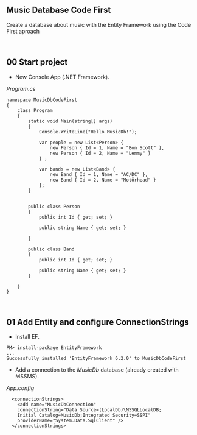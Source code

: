 ## Music Database Code First
Create a database about music with the Entity Framework using the Code First aproach


&nbsp;
## 00 Start project

* New Console App (.NET Framework).

*Program.cs*
```
namespace MusicDbCodeFirst
{
    class Program
    {
        static void Main(string[] args)
        {
            Console.WriteLine("Hello MusicDb!");

            var people = new List<Person> {
                new Person { Id = 1, Name = "Bon Scott" },
                new Person { Id = 2, Name = "Lemmy" }
            } ;

            var bands = new List<Band> {
                new Band { Id = 1, Name = "AC/DC" },
                new Band { Id = 2, Name = "Motörhead" }
            };
        }


        public class Person
        {
            public int Id { get; set; }

            public string Name { get; set; }           

        }

        public class Band
        {
            public int Id { get; set; }

            public string Name { get; set; }                        
        }     

    }
}
```


&nbsp;
## 01 Add Entity and configure ConnectionStrings

* Install EF.

```
PM> install-package EntityFramework
...
Successfully installed 'EntityFramework 6.2.0' to MusicDbCodeFirst
```

* Add a connection to the *MusicDb* database (already created with MSSMS).

*App.config*
```
  <connectionStrings>    
    <add name="MusicDbConnection"
    connectionString="Data Source=(LocalDb)\MSSQLLocalDB;
    Initial Catalog=MusicDb;Integrated Security=SSPI" 
    providerName="System.Data.SqlClient" />
  </connectionStrings>
```
